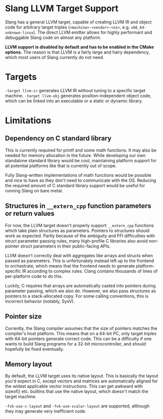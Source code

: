 Slang LLVM Target Support
========================

Slang has a general LLVM target, capable of creating LLVM IR and object code
for arbitrary target triples (`<machine>-<vendor>-<os>`, e.g.
`x86_64-unknown-linux`). The direct LLVM emitter allows for highly performant
and debuggable Slang code on almost any platform.

**LLVM support is disabled by default and has to be enabled in the CMake
options.** The reason is that LLVM is a fairly large and hairy dependency, which
most users of Slang currently do not need.

# Targets

`-target llvm-ir` generates LLVM IR without tuning to a specific target machine.
`-target llvm-obj` generates position-independent object code, which can be 
linked into an executable or a static or dynamic library.

# Limitations

## Dependency on C standard library

This is currently required for printf and some math functions. It may also be
needed for memory allocation in the future. While developing our own standalone
standard library would be cool, maintaining platform support for all potential
platforms like that is currently out of scope.

Fully Slang-written implementations of math functions would be possible and
nice to have as they don't need to communicate with the OS. Reducing the
required amount of C standard library support would be useful for running Slang
on bare metal.

## Structures in `__extern_cpp` function parameters or return values

For now, the LLVM target doesn't properly support `__extern_cpp` functions
which take plain structures as parameters. Pointers to structures should work
as expected. Partly because of the ambiguity and FFI difficulties with struct
parameter passing rules, many high-profile C libraries also avoid non-pointer
struct parameters in their public-facing APIs.

LLVM doesn't correctly deal with aggregates like arrays and structs when passed
as parameters. This is unfortunately instead left up to the frontend to
orchestrate, which means that the frontend needs to generate platform-specific
IR according to complex rules. Clang contains thousands of lines of
per-platform code to do this.

Luckily, C requires that arrays are automatically casted into pointers during
parameter passing, which we also do. However, we also pass structures as
pointers to a stack-allocated copy. For some calling conventions, this is
incorrect behavior (notably, SysV).

## Pointer size

Currently, the Slang compiler assumes that the size of pointers matches the
compiler's host platform. This means that on a 64-bit PC, only target triples
with 64-bit pointers generate correct code. This can be a difficulty if one
wants to build Slang programs for a 32-bit microcontroller, and should
hopefully be fixed eventually.

## Memory layout

By default, the LLVM target uses its native layout. This is basically the
layout you'd expect in C, except vectors and matrices are automatically aligned
for the widest applicable vector instructions. This can get awkward with
sizeof() etc. builtins that use the native layout, which doesn't match the
target machine.

`-fvk-use-c-layout` and `-fvk-use-scalar-layout` are supported, although they
may generate very inefficient code.
